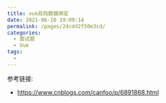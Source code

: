 ```yaml
---
title: vue双向数据绑定
date: 2021-06-10 19:09:14
permalink: /pages/24cdd2f50e3cd/
categories:
  - 面试题
  - Vue
tags:
  -
---
```


参考链接:

- <https://www.cnblogs.com/canfoo/p/6891868.html>
